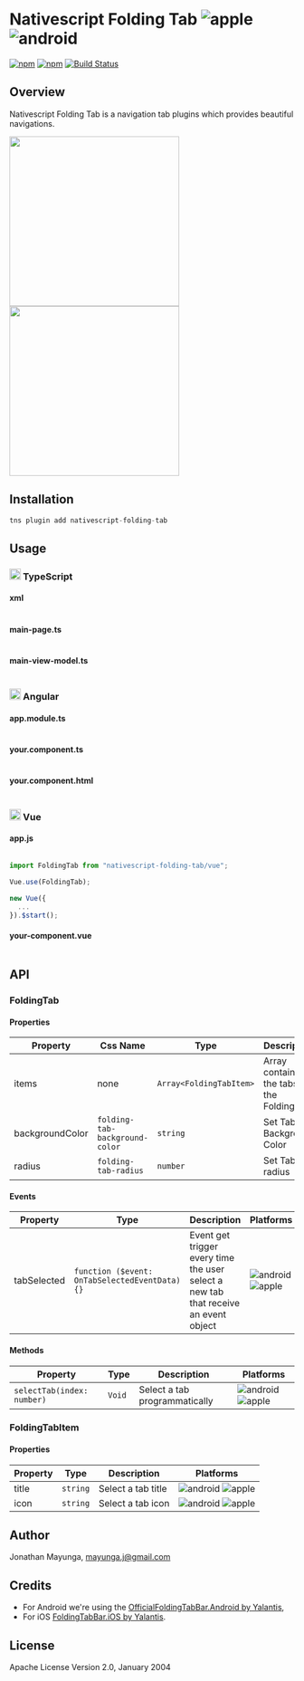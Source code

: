 # Nativescript Folding Tab ![apple](https://cdn3.iconfinder.com/data/icons/picons-social/57/16-apple-32.png) ![android](https://cdn4.iconfinder.com/data/icons/logos-3/228/android-32.png) 

[![npm](https://img.shields.io/npm/v/nativescript-folding-tab.svg)](https://www.npmjs.com/package/nativescript-folding-tab)
[![npm](https://img.shields.io/npm/dt/nativescript-folding-tab.svg?label=npm%20downloads)](https://www.npmjs.com/package/nativescript-folding-tab)
[![Build Status][build-status]][build-url]

 [build-status]:https://travis-ci.org/skhye05/nativescript-folding-tab.svg?branch=master
 [build-url]:https://travis-ci.org/skhye05/nativescript-folding-tab

## Overview

 Nativescript Folding Tab is a navigation tab plugins which provides beautiful navigations.

 <p>
  <img src="https://raw.githubusercontent.com/skhye05/NativeScript-folding-tab/master/ios.gif"  width="300"/>
  <img src="https://raw.githubusercontent.com/skhye05/NativeScript-folding-tab/master/android.gif" width="300"/>
</p>

## Installation

```javascript
tns plugin add nativescript-folding-tab
```

## Usage

### <img src="https://raw.githubusercontent.com/skhye05/NativeScript-folding-tab/master/res/typescript.png" width="20"/> TypeScript

#### xml

```xml
```

#### main-page.ts

```typescript

```

#### main-view-model.ts

```typescript

```

### <img src="https://raw.githubusercontent.com/skhye05/nativescript-folding-tab/master/res/angular.png" width="20"/> Angular

#### app.module.ts

```typescript

```

#### your.component.ts

```typescript

```

#### your.component.html

```html

```

### <img src="https://raw.githubusercontent.com/skhye05/NativeScript-folding-tab/master/res/vue.png" width="20"/> Vue

#### app.js

```javascript

import FoldingTab from "nativescript-folding-tab/vue";

Vue.use(FoldingTab);

new Vue({
  ...
}).$start();

```

#### your-component.vue

```html
```

## API

### FoldingTab

#### Properties

| Property        | Css Name                       | Type                    | Description                                  | Platforms                                                                                                                                                        |
| --------------- | ------------------------------ | ----------------------- | -------------------------------------------- | ---------------------------------------------------------------------------------------------------------------------------------------------------------------- |
| items           | none                           | `Array<FoldingTabItem>` | Array containing the tabs for the FoldingTab | ![android](https://cdn4.iconfinder.com/data/icons/logos-3/228/android-16.png)  ![apple](https://cdn3.iconfinder.com/data/icons/picons-social/57/16-apple-16.png) |
| backgroundColor | `folding-tab-background-color` | `string`                | Set Tab Bar Background Color                 | ![android](https://cdn4.iconfinder.com/data/icons/logos-3/228/android-16.png)  ![apple](https://cdn3.iconfinder.com/data/icons/picons-social/57/16-apple-16.png) |
| radius          | `folding-tab-radius`           | `number`                | Set Tab Bar radius                           | ![android](https://cdn4.iconfinder.com/data/icons/logos-3/228/android-16.png)  ![apple](https://cdn3.iconfinder.com/data/icons/picons-social/57/16-apple-16.png) |


#### Events

| Property    | Type                                           | Description                                                                         | Platforms                                                                                                                                                        |
| ----------- | ---------------------------------------------- | ----------------------------------------------------------------------------------- | ---------------------------------------------------------------------------------------------------------------------------------------------------------------- |
| tabSelected | `function ($event: OnTabSelectedEventData) {}` | Event get trigger every time the user select a new tab that receive an event object | ![android](https://cdn4.iconfinder.com/data/icons/logos-3/228/android-16.png)  ![apple](https://cdn3.iconfinder.com/data/icons/picons-social/57/16-apple-16.png) |

#### Methods

| Property                   | Type   | Description                   | Platforms                                                                                                                                                        |
| -------------------------- | ------ | ----------------------------- | ---------------------------------------------------------------------------------------------------------------------------------------------------------------- |
| `selectTab(index: number)` | `Void` | Select a tab programmatically | ![android](https://cdn4.iconfinder.com/data/icons/logos-3/228/android-16.png)  ![apple](https://cdn3.iconfinder.com/data/icons/picons-social/57/16-apple-16.png) |

### FoldingTabItem

#### Properties

| Property | Type     | Description        | Platforms                                                                                                                                                        |
| -------- | -------- | ------------------ | ---------------------------------------------------------------------------------------------------------------------------------------------------------------- |
| title    | `string` | Select a tab title | ![android](https://cdn4.iconfinder.com/data/icons/logos-3/228/android-16.png)  ![apple](https://cdn3.iconfinder.com/data/icons/picons-social/57/16-apple-16.png) |
| icon     | `string` | Select a tab icon  | ![android](https://cdn4.iconfinder.com/data/icons/logos-3/228/android-16.png)  ![apple](https://cdn3.iconfinder.com/data/icons/picons-social/57/16-apple-16.png) |

## Author

Jonathan Mayunga, mayunga.j@gmail.com

## Credits

- For Android we're using the [OfficialFoldingTabBar.Android by Yalantis](https://github.com/Yalantis/OfficialFoldingTabBar.Android),
- For iOS [FoldingTabBar.iOS by Yalantis](https://github.com/Yalantis/FoldingTabBar.iOS).

## License

Apache License Version 2.0, January 2004
